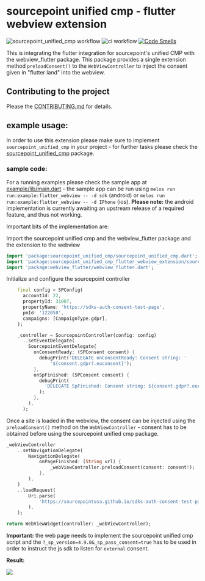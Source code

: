 # sourcepoint unified cmp - flutter webview extension

![sourcepoint_unified_cmp workflow](https://github.com/thekorn/sourcepoint_unified_cmp/actions/workflows/sourcepoint_unified_cmp.yaml/badge.svg) ![ci workflow](https://github.com/thekorn/sourcepoint_unified_cmp/actions/workflows/ci.yaml/badge.svg) [![Code Smells](https://sonarcloud.io/api/project_badges/measure?project=thekorn_sourcepoint_unified_cmp&metric=code_smells)](https://sonarcloud.io/summary/new_code?id=thekorn_sourcepoint_unified_cmp)

This is integrating the flutter integration for sourcepoint's unified CMP with the webview_flutter package.
This package provides a single extension method `preloadConsent()` to the `WebViewController` to inject the
consent given in "flutter land" into the webview.

## Contributing to the project

Please the [CONTRIBUTING.md](https://github.com/thekorn/sourcepoint_unified_cmp/blob/main/CONTRIBUTING.md) for details.

## example usage:

In order to use this extension please make sure to implement `sourcepoint_unified_cmp` in your project - for further tasks please check the [sourcepoint_unified_cmp](https://pub.dev/packages/sourcepoint_unified_cmp) package.


### sample code:

For a running examples please check the sample app at [example/lib/main.dart](packages/sourcepoint_unified_cmp_flutter_webview_extension/example/lib/main.dart) - the sample app can be run using `melos run run:example:flutter_webview -- -d sdk` (android) or `melos run run:example:flutter_webview -- -d IPhone` (ios). **Please note:** the android implementation is currently awaiting an upstream release of a required feature, and thus not working.

Important bits of the implementation are:

Import the sourcepoint unified cmp and the webview_flutter package and the extension to the webview
```dart
import 'package:sourcepoint_unified_cmp/sourcepoint_unified_cmp.dart';
import 'package:sourcepoint_unified_cmp_flutter_webview_extension/sourcepoint_unified_cmp_flutter_webview_extension.dart';
import 'package:webview_flutter/webview_flutter.dart';
```

Initialize and configure the sourcepoint controller

```dart
    final config = SPConfig(
      accountId: 22,
      propertyId: 31007,
      propertyName: 'https://sdks-auth-consent-test-page',
      pmId: '122058',
      campaigns: [CampaignType.gdpr],
    );

    _controller = SourcepointController(config: config)
      ..setEventDelegate(
        SourcepointEventDelegate(
          onConsentReady: (SPConsent consent) {
            debugPrint('DELEGATE onConsentReady: Consent string: '
                '${consent.gdpr?.euconsent}');
          },
          onSpFinished: (SPConsent consent) {
            debugPrint(
              'DELEGATE SpFinished: Consent string: ${consent.gdpr?.euconsent}',
            );
          },
        ),
      );
```

Once a site is loaded in the webview, the consent can be injected using the `preloadConsent()` method on the `WebViewController` - consent has to be obtained before using the sourcepoint unified cmp package.

```dart
_webViewController
    ..setNavigationDelegate(
        NavigationDelegate(
            onPageFinished: (String url) {
                _webViewController.preloadConsent(consent: consent!);
            },
        ),
    )
    ..loadRequest(
        Uri.parse(
            'https://sourcepointusa.github.io/sdks-auth-consent-test-page/?_sp_version=4.9.0&_sp_pass_consent=true',
        ),
    );

return WebViewWidget(controller: _webViewController);
```

**Important:** the web page needs to implement the sourcepoint unified cmp script and the `?_sp_version=4.9.0&_sp_pass_consent=true` has to be used in order to instruct the js sdk to listen for `external` consent.

**Result:**

![](./doc/images/webview-ios.gif)
